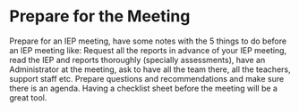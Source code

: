 # Prepare for the Meeting

Prepare for an IEP meeting, have some notes with the 5 things to do before an IEP meeting like:  Request all the reports in advance of your IEP meeting, read the IEP and reports thoroughly (specially assessments), have an Administrator at the meeting, ask to have all the team there, all the teachers, support staff etc. Prepare questions and recommendations and make sure there is an agenda. Having a checklist sheet before the meeting will be a great tool. 